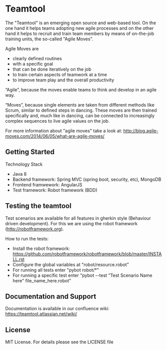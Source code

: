 Teamtool
================

The "Teamtool" is an emerging open source and web-based tool. On the one hand it helps teams adopting new agile processes and on the other hand it helps to recruit and train team members by means of on-the-job training units, the so-called "Agile Moves".

Agile Moves are
* clearly defined routines
* with a specific goal
* that can be done iteratively on the job
* to train certain aspects of teamwork at a time
* to improve team play and the overall productivity

“Agile”, because the moves enable teams to think and develop in an agile way.

“Moves”, because single elements are taken from different methods like Scrum, similar to defined steps in dancing. These moves are then trained specifically and, much like in dancing, can be connected to increasingly complex sequences to live agile values on the job.

For more information about "agile moves" take a look at: http://blog.agile-moves.com/2014/06/05/what-are-agile-moves/


Getting Started
-------------

Technology Stack
* Java 8
* Backend framework: Spring MVC (spring boot, security, etc), MongoDB
* Frontend framwework: AngularJS
* Test framework: Robot framework (BDD)


Testing the teamtool
-------------
Test scenarios are available for all features in gherkin style (Behaviour driven development). For this we are using the robot framework (http://robotframework.org). 

How to run the tests:
* Install the robot framework: https://github.com/robotframework/robotframework/blob/master/INSTALL.rst
* Configure the global variables at "robot/resource.robot"
* For running all tests enter "pybot robot/*"
* For running a specific test enter "pybot --test "Test Scenario Name here" file_name_here.robot"

Documentation and Support
-------------------------
Documentation is available in our confluence wiki: https://teamtool.atlassian.net/wiki/

License
-------
MIT License. For details please see the LICENSE file
